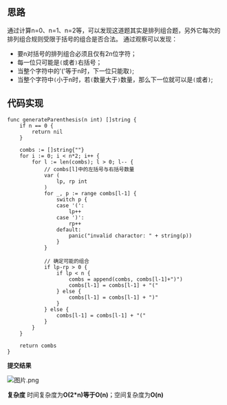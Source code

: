 ## 思路
通过计算n=0、n=1、n=2等，可以发现这道题其实是排列组合题，另外它每次的排列组合规则受限于括号的组合是否合法。
通过观察可以发现：
* 要n对括号的排列组合必须且仅有2n位字符；
* 每一位只可能是`(`或者`)`右括号；
* 当整个字符中的'('等于n时，下一位只能取`)`;
* 当整个字符中`(`小于n时，若`(`数量大于`)`数量，那么下一位就可以是`(`或者`)`;

## 代码实现
```golang
func generateParenthesis(n int) []string {
	if n == 0 {
		return nil
	}

	combs := []string{""}
	for i := 0; i < n*2; i++ {
		for l := len(combs); l > 0; l-- {
			// combs[l]中的左括号与右括号数量
			var (
				lp, rp int
			)
			for _, p := range combs[l-1] {
				switch p {
				case '(':
					lp++
				case ')':
					rp++
				default:
					panic("invalid charactor: " + string(p))
				}
			}

			// 确定可能的组合
			if lp-rp > 0 {
				if lp < n {
					combs = append(combs, combs[l-1]+")")
					combs[l-1] = combs[l-1] + "("
				} else {
					combs[l-1] = combs[l-1] + ")"
				}
			} else {
				combs[l-1] = combs[l-1] + "("
			}
		}
	}

	return combs
}
```

**提交结果**

![图片.png](https://pic.leetcode-cn.com/079c3d6277c409d28d686c9492aa7dbf5114e2c64d317f379a647e9689187224-%E5%9B%BE%E7%89%87.png)

**复杂度**
时间复杂度为**O(2*n)**等于**O(n)**；空间复杂度为**O(n)**
